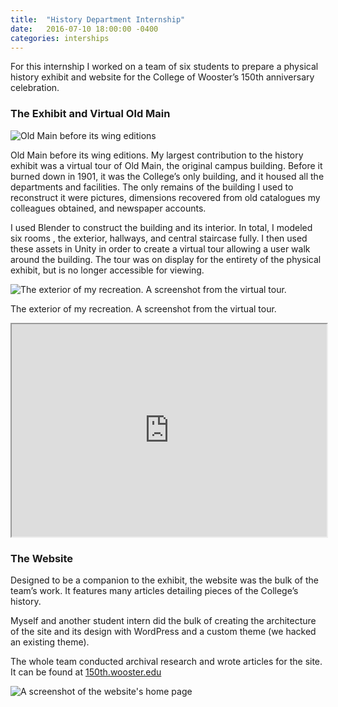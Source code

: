 ```yaml
---
title:  "History Department Internship"
date:   2016-07-10 18:00:00 -0400
categories: interships
---
```

For this internship I worked on a team of six students to prepare a physical history exhibit and website for the College of Wooster’s 150th anniversary celebration.

### The Exhibit and Virtual Old Main

![Old Main before its wing editions]({{site.baseurl}}/assets/old-main-old.jpg)

Old Main before its wing editions.
My largest contribution to the history exhibit was a virtual tour of Old Main, the original campus building. Before it burned down in 1901, it was the College’s only building, and it housed all the departments and facilities. The only remains of the building I used to reconstruct it were pictures, dimensions recovered from old catalogues my colleagues obtained, and newspaper accounts.

I used Blender to construct the building and its interior. In total, I modeled six rooms , the exterior, hallways, and central staircase fully. I then used these assets in Unity  in order to create a virtual tour allowing a user walk around the building. The tour was on display for the entirety of the physical exhibit, but is no longer accessible for viewing.

![The exterior of my recreation. A screenshot from the virtual tour.]({{site.baseurl}}/assets/oldmainShot.png)

The exterior of my recreation. A screenshot from the virtual tour.

<iframe src="https://p3d.in/e/9ny2V" allowsfullscreen="true" webkitallowfullscreen="true" width="100%" height="340"></iframe> 

### The Website

Designed to be a companion to the exhibit, the website was the bulk of the team’s work. It features many articles detailing pieces of the College’s history.

Myself and another student intern did the bulk of creating the architecture of the site and its design with WordPress and a custom theme (we hacked an existing theme).

The whole team conducted archival research and wrote articles for the site. It can be found at [150th.wooster.edu]("150th.wooster.edu")

![A screenshot of the website's home page]({{site.baseurl}}/assets/websiteShot.png)

